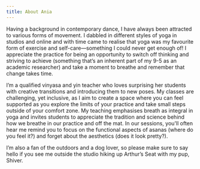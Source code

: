 ```yaml
---
title: About Ania
---
```


Having a background in contemporary dance, I have always been
attracted to various forms of movement. I dabbled in different
styles of yoga in studios and online and with time came to realise
that yoga was my favourite form of exercise and
self-care—something I could never get enough of! I appreciate the
practice for being an opportunity to switch off thinking and
striving to achieve (something that’s an inherent part of my 9-5
as an academic researcher) and take a moment to breathe and
remember that change takes time.

I’m a qualified vinyasa and yin teacher who loves surprising her
students with creative transitions and introducing them to new
poses. My classes are challenging, yet inclusive, as I aim to
create a space where you can feel supported as you explore the
limits of your practice and take small steps outside of your
comfort zone. My teaching emphasises breath as integral in yoga
and invites students to appreciate the tradition and science
behind how we breathe in our practice and off the mat. In our
sessions, you'll often hear me remind you to focus on the
functional aspects of asanas (where do you feel it?) and forget
about the aesthetics (does it look pretty?).

I’m also a fan of the outdoors and a dog lover, so please make
sure to say hello if you see me outside the studio hiking up
Arthur’s Seat with my pup, Shiver.
